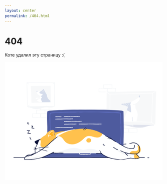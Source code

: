 ```yaml
---
layout: center
permalink: /404.html
---
```


# 404

Коте удалил эту страницу :(

![404 Sorry](/images/default/404.png)